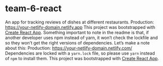 # team-6-react
An app for tracking reviews of dishes at different restaurants.
Production: <https://your-netlify-domain.netlify.app>
This project was bootstrapped with
[Create React App](https://github.com/facebook/create-react-app).
Something important to note in the readme is that, if another developer uses npm instead of
yarn, it won’t check the lockfile and so they won’t get the right versions of dependencies.
Let’s make a note about this:
Production: <https://your-netlify-domain.netlify.com/>
Dependencies are locked with a `yarn.lock` file, so please use `yarn` instead
of `npm` to install them.
This project was bootstrapped with
[Create React App](https://github.com/facebook/create-react-app).
